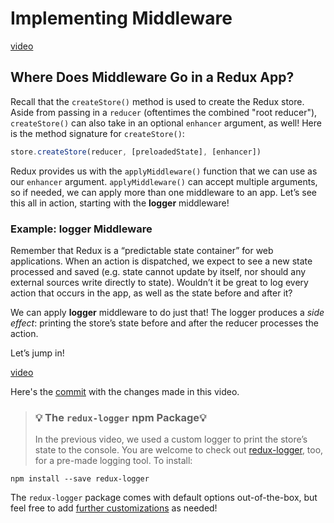 # Implementing Middleware

[video](https://youtu.be/ss_q8hV8B6M)

## Where Does Middleware Go in a Redux App?

Recall that the `createStore()` method is used to create the Redux store. Aside from passing in a `reducer` (oftentimes the combined "root reducer"), `createStore()` can also take in an optional `enhancer` argument, as well! Here is the method signature for `createStore()`:

```JavaScript
store.createStore(reducer, [preloadedState], [enhancer])
```

Redux provides us with the `applyMiddleware()` function that we can use as our `enhancer` argument. `applyMiddleware()` can accept multiple arguments, so if needed, we can apply more than one middleware to an app. Let’s see this all in action, starting with the **logger** middleware!

### Example: logger Middleware

Remember that Redux is a “predictable state container” for web applications. When an action is dispatched, we expect to see a new state processed and saved (e.g. state cannot update by itself, nor should any external sources write directly to state). Wouldn’t it be great to log every action that occurs in the app, as well as the state before and after it?

We can apply **logger** middleware to do just that! The logger produces a *side effect*: printing the store’s state before and after the reducer processes the action.

Let’s jump in!

[video](https://youtu.be/T2Pe08S5yfk)

Here's the [commit](https://github.com/udacity/reactnd-udacimeals-complete/commit/2b60fe731b2e4f8ebcfaaafc0ac36ecd11e5215d) with the changes made in this video.

> ### 💡 The `redux-logger` npm Package💡
>
> In the previous video, we used a custom logger to print the store’s state to the console. You are welcome to check out [redux-logger](https://www.npmjs.com/package/redux-logger), too, for a pre-made logging tool. To install:

```
npm install --save redux-logger
```

The `redux-logger` package comes with default options out-of-the-box, but feel free to add [further customizations](https://github.com/evgenyrodionov/redux-logger#options) as needed!